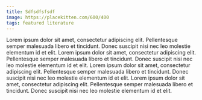 ```yaml
---
title: Sdfsdfsfsdf
image: https://placekitten.com/600/400
tags: featured literature
---
```


Lorem ipsum dolor sit amet, consectetur adipiscing elit. Pellentesque semper malesuada libero et tincidunt. Donec suscipit nisi nec leo molestie elementum id et elit. Lorem ipsum dolor sit amet, consectetur adipiscing elit. Pellentesque semper malesuada libero et tincidunt. Donec suscipit nisi nec leo molestie elementum id et elit. Lorem ipsum dolor sit amet, consectetur adipiscing elit. Pellentesque semper malesuada libero et tincidunt. Donec suscipit nisi nec leo molestie elementum id et elit. Lorem ipsum dolor sit amet, consectetur adipiscing elit. Pellentesque semper malesuada libero et tincidunt. Donec suscipit nisi nec leo molestie elementum id et elit.
